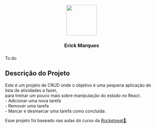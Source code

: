 <div align="center">
<img width=100 src="https://user-images.githubusercontent.com/56804790/167269420-a61c4774-4662-433d-966d-ee3a90070c8a.png"/>
  <h3>Erick Marques<h3>
    </div>
 

<p disply=flex>To.do<p>

## Descrição do Projeto
Este é um projeto de CRUD onde o objetivo é uma pequena aplicação de lista de atividades a fazer, <br/>
para treinar um pouco mais sobre manipulação do estado no React.  <br/>
    - Adicionar uma nova tarefa  <br/>
    - Remover uma tarefa  <br/>
    - Marcar e desmarcar uma tarefa como concluída. <br/>
    
Esse projeto foi baseado nas aulas do curso da <a href="https://www.rocketseat.com.br/">Rocketseat🔗</a>.
